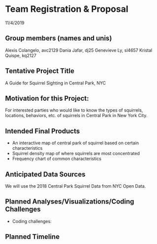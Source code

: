 Team Registration & Proposal
================
11/4/2019

## Group members (names and unis)

Alexis Colangelo, avc2129 Dania Jafar, dj25 Genevieve Ly, sl4657 Kristal
Quispe, kq2127

## Tentative Project Title

A Guide for Squirrel Sighting in Central Park, NYC

## Motivation for this Project:

For interested parties who would like to know the types of squirrels,
locations, behaviors, etc. of squirrels in Central Park in New York
City.

## Intended Final Products

  - An interactive map of central park of squirrel based on certain
    characteristics
  - Squirrel density map of where squirrels are most concentrated
  - Frequency chart of common characteristics

## Anticipated Data Sources

We will use the 2018 Central Park Squirrel Data from NYC Open Data.

## Planned Analyses/Visualizations/Coding Challenges

  - Coding challenges:

## Planned Timeline
